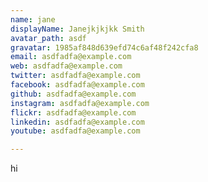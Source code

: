 ```yaml
---
name: jane
displayName: Janejkjkjkk Smith
avatar_path: asdf
gravatar: 1985af848d639efd74c6af48f242cfa8
email: asdfadfa@example.com
web: asdfadfa@example.com
twitter: asdfadfa@example.com
facebook: asdfadfa@example.com
github: asdfadfa@example.com
instagram: asdfadfa@example.com
flickr: asdfadfa@example.com
linkedin: asdfadfa@example.com
youtube: asdfadfa@example.com

---
```


<p>hi</p>


